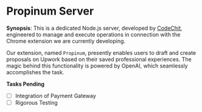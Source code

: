 # Propinum Server

**Synopsis**: This is a dedicated Node.js server, developed by [CodeChit](https://codechit.com), engineered to manage and execute operations in connection with the Chrome extension we are currently developing.

Our extension, named `Propinum`, presently enables users to draft and create proposals on Upwork based on their saved professional experiences. The magic behind this functionality is powered by OpenAI, which seamlessly accomplishes the task.

**Tasks Pending**

- [ ] Integration of Payment Gateway
- [ ] Rigorous Testing
